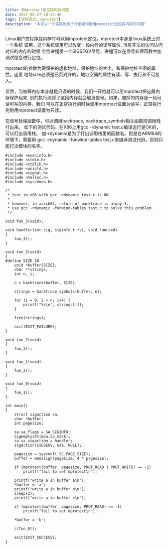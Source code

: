 ```yaml
---
title: 用mprotect定位踩内存问题
date: 2021-06-27 18:13:40
tags: [软件调试, mprotect]
description: "本文以一个实际的例子介绍如何使用mprotect定位踩内存的问题"
---
```


Linux用户态程序踩内存时可以用mprotect定位，mprotect本身是linux系统上的一个系统
调用，这个系统调用可以改变一段内存的读写属性, 当有非法的访问访问对应的内存的时候
会给进程发一个SIGSEGV信号，进程可以在信号处理函数中加调试信息进行定位。

mprotect的参数为要保护的虚拟地址，保护地址的大小，和保护地址空间的属性。这里
地址size必须是已页对齐的，地址空间的属性有读、写、执行和不可接入。

显然，当被踩内存本身就是只读的时候，我们一开始就可以用mprotect把这段内存保护起来,
别的执行流踩了这段内存就会触发信号。如果，被踩的内存是一段可读可写的内存，我们
可以在正常执行的时候调用mprotect设置为读写，正常执行完后用mprotect设置为只读。

在信号处理函数中，可以调用backtrace, backtrace_symbols相关函数把调用栈打出来。
如下的测试代码，在X86上用gcc -rdynamic test.c编译运行是OK的，可以打出调用栈，
加-rdynamic是为了打出调用栈里的函数名。但是在ARM64的环境下，需要用
gcc -rdynamic -funwind-tables test.c来编译测试代码，否则只能打出模块的名字。

```
#include <execinfo.h>
#include <stdio.h>
#include <stdlib.h>
#include <unistd.h>
#include <signal.h>
#include <malloc.h>
#include <sys/mman.h>

/*
 * test in x86 with gcc -rdynamic test.c is OK.
 *
 * however, in aarch64, return of backtrace is alway 1.
 * use gcc -rdynamic -funwind-tables test.c to solve this problem.
 */

void fun_3(void);

void handler(int sig, siginfo_t *si, void *unused)
{
	fun_3();
}

void fun_3(void)
{
#define SIZE 10
	void *buffer[SIZE];
	char **strings;
	int n, i;

	n = backtrace(buffer, SIZE);

	strings = backtrace_symbols(buffer, n);

	for (i = 0; i < n; i++) {
		printf("%s\n", strings[i]);
	}

	free(strings);

	exit(EXIT_FAILURE);
}

void fun_2(void)
{
	fun_3();
}

void fun_1(void)
{
	fun_2();
}

void fun_0(void)
{
	fun_1();
}

int main()
{
	struct sigaction sa;
	char *buffer;
	int pagesize;

	sa.sa_flags = SA_SIGINFO;
	sigemptyset(&sa.sa_mask);
	sa.sa_sigaction = handler;
	sigaction(SIGSEGV, &sa, NULL);

	pagesize = sysconf(_SC_PAGE_SIZE);
	buffer = memalign(pagesize, 4 * pagesize);

	if (mprotect(buffer, pagesize, PROT_READ | PROT_WRITE) == -1)
		printf("fail to set mprotect\n");

	printf("write a in buffer a\n");
	*buffer = 'a';
	printf("write a in buffer b\n");
	sleep(2);
	printf("write a in buffer c\n");

	if (mprotect(buffer, pagesize, PROT_READ) == -1)
		printf("fail to set mprotect\n");

	*buffer = 'b';

	//fun_0();	

	exit(EXIT_SUCCESS);
}
```
